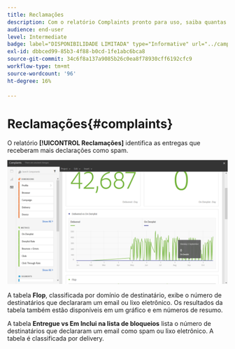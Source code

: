 ```yaml
---
title: Reclamações
description: Com o relatório Complaints pronto para uso, saiba quantas vezes o delivery foi declarado como spam.
audience: end-user
level: Intermediate
badge: label="DISPONIBILIDADE LIMITADA" type="Informative" url="../campaign-standard-migration-home.md" tooltip="Restrito a usuários migrados do Campaign Standard"
exl-id: dbbced99-85b3-4f88-b0cd-1fe1abc6bca8
source-git-commit: 34c6f8a137a9085b26c0ea8f78930cff6192cfc9
workflow-type: tm+mt
source-wordcount: '96'
ht-degree: 16%

---
```


# Reclamações{#complaints}

O relatório **[!UICONTROL Reclamações]** identifica as entregas que receberam mais declarações como spam.

![](assets/delivery_reports_complaints.png)

A tabela **Flop**, classificada por domínio de destinatário, exibe o número de destinatários que declararam um email ou lixo eletrônico. Os resultados da tabela também estão disponíveis em um gráfico e em números de resumo.

A tabela **Entregue vs Em Inclui na lista de bloqueios** lista o número de destinatários que declararam um email como spam ou lixo eletrônico. A tabela é classificada por delivery.
